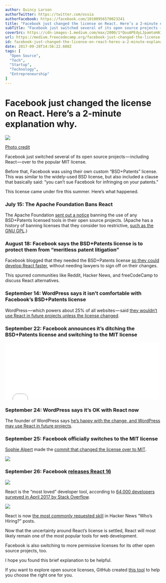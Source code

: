 ```yaml
---
author: Quincy Larson
authorTwitter: https://twitter.com/ossia
authorFacebook: https://facebook.com/10100956570023241
title: "Facebook just changed the license on React. Here’s a 2-minute explanation why."
subTitle: "Facebook just switched several of its open source projects — including React — over to the popular MIT license...."
coverSrc: https://cdn-images-1.medium.com/max/2000/1*QouAPEdyLJpamtoHAIwItw.jpeg
url: https://medium.freecodecamp.org/facebook-just-changed-the-license-on-react-heres-a-2-minute-explanation-why-5878478913b2
id: facebook-just-changed-the-license-on-react-heres-a-2-minute-explanation-why-5878478913b2
date: 2017-09-28T14:56:22.608Z
tags: [
  "Open Source",
  "Tech",
  "Startup",
  "Technology",
  "Entrepreneurship"
]
---
```

# Facebook just changed the license on React. Here’s a 2-minute explanation why.







![](https://cdn-images-1.medium.com/max/2000/1*QouAPEdyLJpamtoHAIwItw.jpeg)

[Photo credit](https://www.flickr.com/photos/quintanomedia/34183499176)







Facebook just switched several of its open source projects — including React — over to the popular MIT license.

Before that, Facebook was using their own custom “BSD+Patents” license. This was similar to the widely-used BSD license, but also included a clause that basically said: “you can’t sue Facebook for infringing on your patents.”

This license came under fire this summer. Here’s what happened.

### July 15: The Apache Foundation Bans React

The Apache Foundation [sent out a notice](https://issues.apache.org/jira/browse/LEGAL-303) banning the use of any BSD+Patents licensed tools in their open source projects. (Apache has a history of banning licenses that they consider too restrictive, [such as the GNU GPL](https://www.apache.org/licenses/GPL-compatibility.html).)

### August 18: Facebook says the BSD+Patents license is to protect them from “meritless patent litigation”

Facebook blogged that they needed the BSD+Patents license [so they could develop React faster](https://code.facebook.com/posts/112130496157735/explaining-react-s-license/), without needing lawyers to sign off on their changes.

This spurred communities like Reddit, Hacker News, and freeCodeCamp to discuss React alternatives.

### September 14: WordPress says it isn’t comfortable with Facebook’s BSD+Patents license

WordPress — which powers about 25% of all websites — said [they wouldn’t use React in future projects unless the license changed](https://ma.tt/2017/09/on-react-and-wordpress/).

### September 22: Facebook announces it’s ditching the BSD+Patents license and switching to the MIT license





<iframe data-width="500" data-height="185" width="500" height="185" src="/media/4bced36118b0ff8efe3b3c6f1afa39ad?postId=5878478913b2" data-media-id="4bced36118b0ff8efe3b3c6f1afa39ad" data-thumbnail="https://i.embed.ly/1/image?url=https%3A%2F%2Fpbs.twimg.com%2Fprofile_images%2F446356636710363136%2FOYIaJ1KK_400x400.png&amp;key=4fce0568f2ce49e8b54624ef71a8a5bd" allowfullscreen="" frameborder="0"></iframe>





### September 24: WordPress says it’s OK with React now

The founder of WordPress says [he’s happy with the change, and WordPress may use React in future projects](https://ma.tt/2017/09/facebook-dropping-patent-clause/).

### September 25: Facebook officially switches to the MIT license

[Sophie Alpert](https://medium.com/@sophiebits) made the [commit that changed the license over to MIT](https://github.com/facebook/react/commit/b765fb25ebc6e53bb8de2496d2828d9d01c2774b).







![](https://cdn-images-1.medium.com/max/2000/1*tSozxll0kj7sciY7rnuwLw.png)







### September 26: Facebook [releases React 16](https://github.com/facebook/react/releases)



![](https://cdn-images-1.medium.com/max/1600/1*AxRQol1KSrWSZaUpdCD3yw.png)

React is the “most loved” developer tool, according to [64,000 developers surveyed in April 2017 by Stack Overflow](https://medium.freecodecamp.org/73-of-programmers-are-web-developers-and-other-insights-from-stack-overflows-massive-2017-survey-89a13b11e370).





![](https://cdn-images-1.medium.com/max/1600/1*gS2lLxjyWwNNMbYKRvBxgw.png)

React is now [the most commonly requested skill](https://medium.freecodecamp.org/trending-developer-skills-based-on-my-analysis-of-ask-hn-whos-hiring-26c02a3ca1fd) in Hacker News “Who’s Hiring?” posts.



Now that the uncertainty around React’s license is settled, React will most likely remain one of the most popular tools for web development.

Facebook is also switching to more permissive licenses for its other open source projects, too.

I hope you found this brief explanation to be helpful.

If you want to explore open source licenses, GitHub created [this tool](https://choosealicense.com/) to help you choose the right one for you.








